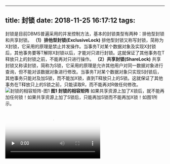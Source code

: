 ﻿
---
title: 封锁
date: 2018-11-25 16:17:12
tags:
---
封锁是目前DBMS普遍采用的并发控制方法，基本的封锁类型有两种：排他型封锁和共享封锁。
**（1）排他型封锁(ExclusiveLock)**
排他型封锁又称写封锁，简称为X封锁，它采用的原理是禁止并发操作。当事务T对某个数据对象及实现X封锁后，其他事务要等T解除X封锁以后，才能对只进行封锁。这就保证了其他事务在T释放只上的封锁之前，不能再对只进行操作。
**（2）共享封锁(ShareLock)**
共享封锁又称读封锁，简称为S锁，它采用的原理是允许其他用户对同一数据对象进行查询，但不能对该数据对象进行修改。当事务T对某个数据对象只实现S封锁后，其他事务只能对及加S锁，而不能加X锁，直到T释放只上的S锁。这就保证了其他事务在T释放只上的S锁之前，只能读取R，而不能再对R做任何修改。
![封锁的相容矩阵-图1](https://xinqianpingtaib2btest.oss-cn-shenzhen.aliyuncs.com/blogimg/1503_sjku_u5_p02.jpg)
**图1 封锁的相容矩阵**
如果共享资源上加了X锁后，就不能再加任何锁！如果共享资源上加了S锁后，只能再加S锁而不能再加X锁！如图1所示。

<video id="video" controls="" preload="none" poster="https://xinqianpingtaib2btest.oss-cn-shenzhen.aliyuncs.com/blogimg/1503_sjku_u5_p02.jpg">
<source id="mp4" src="https://xinqianpingtaib2btest.oss-cn-shenzhen.aliyuncs.com/blogimg/1503_sjku_spt5.5.mp4" type="video/mp4">
</video>
